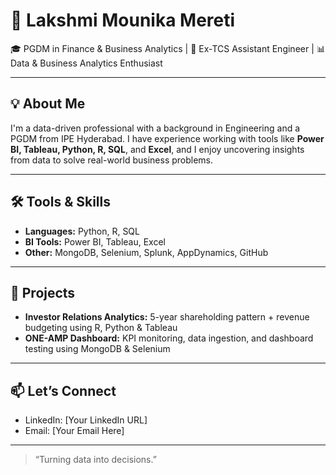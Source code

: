 # 👋 Lakshmi Mounika Mereti

🎓 PGDM in Finance & Business Analytics | 💼 Ex-TCS Assistant Engineer | 📊 Data & Business Analytics Enthusiast

---

## 💡 About Me

I'm a data-driven professional with a background in Engineering and a PGDM from IPE Hyderabad. I have experience working with tools like **Power BI, Tableau, Python, R, SQL**, and **Excel**, and I enjoy uncovering insights from data to solve real-world business problems.

---

## 🛠️ Tools & Skills

- **Languages:** Python, R, SQL  
- **BI Tools:** Power BI, Tableau, Excel  
- **Other:** MongoDB, Selenium, Splunk, AppDynamics, GitHub

---

## 📌 Projects

- **Investor Relations Analytics:** 5-year shareholding pattern + revenue budgeting using R, Python & Tableau  
- **ONE-AMP Dashboard:** KPI monitoring, data ingestion, and dashboard testing using MongoDB & Selenium

---

## 📫 Let’s Connect

- LinkedIn: [Your LinkedIn URL]  
- Email: [Your Email Here]

---

> “Turning data into decisions.”
